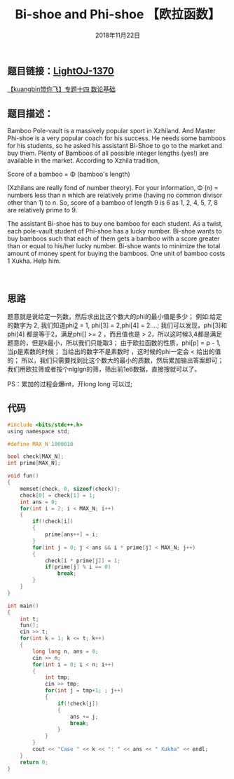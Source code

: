 ﻿---
title:  Bi-shoe and Phi-shoe  【欧拉函数】
date: 2018年11月22日
tags: 
    - phi
    - 数论
categories: kuangbin带你飞 专题十四 数论基础
---
## **题目链接**：[LightOJ-1370][1]
[【kuangbin带你飞】专题十四 数论基础][2]
</br>
## **题目描述**：
Bamboo Pole-vault is a massively popular sport in Xzhiland. And Master Phi-shoe is a very popular coach for his success. He needs some bamboos for his students, so he asked his assistant Bi-Shoe to go to the market and buy them. Plenty of Bamboos of all possible integer lengths (yes!) are available in the market. According to Xzhila tradition,

Score of a bamboo = Φ (bamboo's length)

(Xzhilans are really fond of number theory). For your information, Φ (n) = numbers less than n which are relatively prime (having no common divisor other than 1) to n. So, score of a bamboo of length 9 is 6 as 1, 2, 4, 5, 7, 8 are relatively prime to 9.

The assistant Bi-shoe has to buy one bamboo for each student. As a twist, each pole-vault student of Phi-shoe has a lucky number. Bi-shoe wants to buy bamboos such that each of them gets a bamboo with a score greater than or equal to his/her lucky number. Bi-shoe wants to minimize the total amount of money spent for buying the bamboos. One unit of bamboo costs 1 Xukha. Help him.
<escape><!-- more --></escape>

</br>

## **思路**

题意就是说给定一列数，然后求出比这个数大的phi的最小值是多少；
例如:给定的数字为 2, 我们知道phi[2] = 1, phi[3] = 2,phi[4] = 2....;
我们可以发现，phi[3]和phi[4] 都是等于2，满足phi[] >= 2 ，而且值也是 > 2，所以这时候3,4都是满足题意的，但是k最小，所以我们只能取3；
由于欧拉函数的性质，phi[p] = p - 1, 当p是素数的时候； 当给出的数字不是素数时 ，这时候的phi一定会 < 给出的值的； 所以，我们只需要找到比这个数大的最小的质数，然后累加输出答案即可；
我们用欧拉筛或者按个nlglgn的筛，筛出前1e6数据，直接搜就可以了。

PS：累加的过程会爆int，开long long 可以过;


##  **代码** 
``` c
#include <bits/stdc++.h>
using namespace std;

#define MAX_N 1000010

bool check[MAX_N];
int prime[MAX_N];

void fun()
{
    memset(check, 0, sizeof(check));
    check[0] = check[1] = 1;
    int ans = 0;
    for(int i = 2; i < MAX_N; i++)
    {
        if(!check[i])
        {
            prime[ans++] = i;
        }
        for(int j = 0; j < ans && i * prime[j] < MAX_N; j++)
        {
            check[i * prime[j]] = 1;
            if(prime[j] % i == 0)
                break;
        }
    }
}

int main()
{
    int t;
    fun();
    cin >> t;
    for(int k = 1; k <= t; k++)
    {
        long long n, ans = 0;
        cin >> n;
        for(int i = 0; i < n; i++)
        {
            int tmp;
            cin >> tmp;
            for(int j = tmp+1; ; j++)
            {
                if(!check[j])
                {
                    ans += j;
                    break;
                }
            }
        }
        cout << "Case " << k << ": " << ans << " Xukha" << endl;
    }
    return 0;
}


```


  [1]: http://lightoj.com/login_main.php?url=volume_showproblem.php?problem=1370
  [2]: https://vjudge.net/contest/70017#overview
